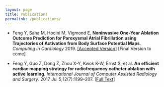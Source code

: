 ```yaml
---
layout: page
title: Publications
permalink: /publications/
---
```


* Feng Y, Saha M, Hocini M, Vigmond E, **Noninvasive One-Year Ablation Outcome Prediction for Paroxysmal Atrial Fibrillation using Trajectories of Activation from Body Surface Potential Maps**. *Computing in Cardiology* 2019. [[Accepted Version]](http://www.cinc.org/2019/Program/accepted/160_CinCFinalPDF.pdf) [Final Version to come]

* Feng Y, Guo Z, Dong Z, Zhou X-Y, Kwok K-W, Ernst S, et al. **An efficient cardiac mapping strategy for radiofrequency catheter ablation with active learning**. *International Journal of Computer Assisted Radiology and Surgery*. 2017 Jul 5;12(7):1199–207. [[Full Text](https://link.springer.com/article/10.1007%2Fs11548-017-1587-4)]